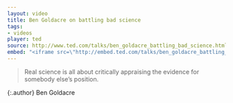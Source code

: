 ```yaml
---
layout: video
title: Ben Goldacre on battling bad science
tags:
- videos
player: ted
source: http://www.ted.com/talks/ben_goldacre_battling_bad_science.html
embed: "<iframe src=\"http://embed.ted.com/talks/ben_goldacre_battling_bad_science.html\" scrolling=\"no\" seamless allowfullscreen mozallowfullscreen webkitallowfullscreen></iframe>"
---
```


> Real science is all about critically appraising the evidence for somebody
> else’s position.

{:.author}
Ben Goldacre

